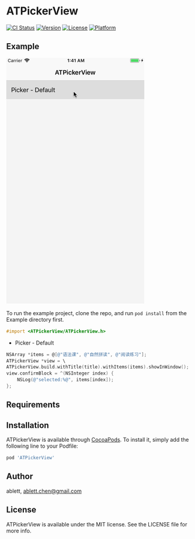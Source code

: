 # ATPickerView

[![CI Status](https://img.shields.io/travis/ablettchen@gmail.com/ATPickerView.svg?style=flat)](https://travis-ci.org/ablettchen@gmail.com/ATPickerView)
[![Version](https://img.shields.io/cocoapods/v/ATPickerView.svg?style=flat)](https://cocoapods.org/pods/ATPickerView)
[![License](https://img.shields.io/cocoapods/l/ATPickerView.svg?style=flat)](https://cocoapods.org/pods/ATPickerView)
[![Platform](https://img.shields.io/cocoapods/p/ATPickerView.svg?style=flat)](https://cocoapods.org/pods/ATPickerView)

## Example

![](https://github.com/ablettchen/ATPickerView/blob/master/Example/images/picker.gif)

To run the example project, clone the repo, and run `pod install` from the Example directory first.

```objectiveC
#import <ATPickerView/ATPickerView.h>
```

* Picker - Default

```objectiveC
NSArray *items = @[@"语法课", @"自然拼读", @"阅读练习"];
ATPickerView *view = \
ATPickerView.build.withTitle(title).withItems(items).showInWindow();
view.confirmBlock = ^(NSInteger index) {
    NSLog(@"selected:%@", items[index]);
};
```

## Requirements

## Installation

ATPickerView is available through [CocoaPods](https://cocoapods.org). To install
it, simply add the following line to your Podfile:

```ruby
pod 'ATPickerView'
```

## Author

ablett, ablett.chen@gmail.com

## License

ATPickerView is available under the MIT license. See the LICENSE file for more info.
